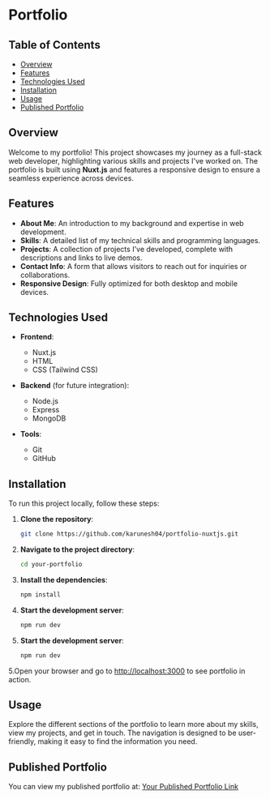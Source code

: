 # Portfolio

## Table of Contents

- [Overview](#overview)
- [Features](#features)
- [Technologies Used](#technologies-used)
- [Installation](#installation)
- [Usage](#usage)
- [Published Portfolio](#published-portfolio)

## Overview

Welcome to my portfolio! This project showcases my journey as a full-stack web developer, highlighting various skills and projects I've worked on. The portfolio is built using **Nuxt.js** and features a responsive design to ensure a seamless experience across devices.

## Features

- **About Me**: An introduction to my background and expertise in web development.
- **Skills**: A detailed list of my technical skills and programming languages.
- **Projects**: A collection of projects I've developed, complete with descriptions and links to live demos.
- **Contact Info**: A form that allows visitors to reach out for inquiries or collaborations.
- **Responsive Design**: Fully optimized for both desktop and mobile devices.

## Technologies Used

- **Frontend**:
  - Nuxt.js
  - HTML
  - CSS (Tailwind CSS)

- **Backend** (for future integration):
  - Node.js
  - Express
  - MongoDB

- **Tools**:
  - Git
  - GitHub

## Installation

To run this project locally, follow these steps:

1. **Clone the repository**:
   ```bash
   git clone https://github.com/karunesh04/portfolio-nuxtjs.git

2. **Navigate to the project directory**:
   ```bash
   cd your-portfolio

3. **Install the dependencies**:
   ```bash
   npm install

4. **Start the development server**:
   ```bash
   npm run dev

4. **Start the development server**:
   ```bash
   npm run dev

5.Open your browser and go to [http://localhost:3000](http://localhost:3000) to see portfolio in action.

## Usage

Explore the different sections of the portfolio to learn more about my skills, view my projects, and get in touch. The navigation is designed to be user-friendly, making it easy to find the information you need.

## Published Portfolio

You can view my published portfolio at: [Your Published Portfolio Link](https://your-portfolio-url.com)




